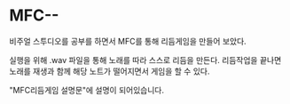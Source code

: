 # MFC--
비주얼 스투디오를 공부를 하면서 MFC를 통해 리듬게임을 만들어 보았다.

실행을 위해 .wav 파일을 통해 노래를 따라 스스로 리듬을 만든다. 리듬작업을 끝나면 노래를 재생과 함께 해당 노트가 떨어지면서 게임을 할 수 있다.

"MFC리듬게임 설명문"에 설명이 되어있습니다.
